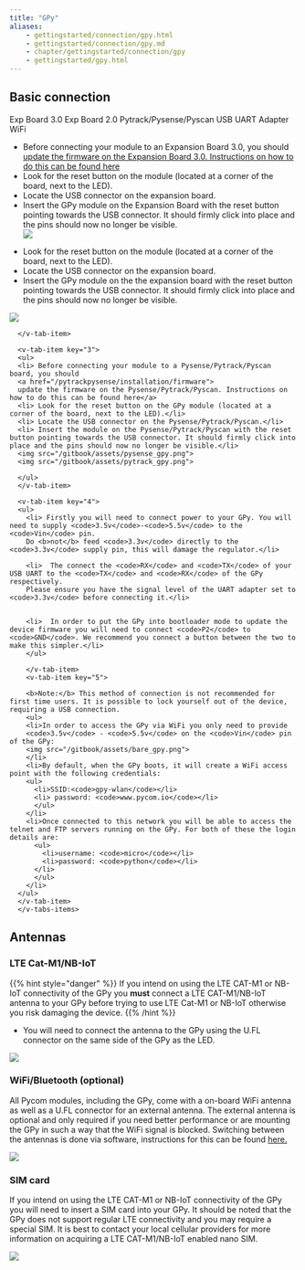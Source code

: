 ```yaml
---
title: "GPy"
aliases:
    - gettingstarted/connection/gpy.html
    - gettingstarted/connection/gpy.md
    - chapter/gettingstarted/connection/gpy
    - gettingstarted/gpy.html
---
```


## Basic connection


<div>
<v-tabs
    dark
    color="#1E1E3C"
    slider-color="red">
    <v-tab ripple key="1">Exp Board 3.0</v-tab>      
    <v-tab ripple key="2">Exp Board 2.0</v-tab>
    <v-tab ripple key="3"> Pytrack/Pysense/Pyscan</v-tab>
    <v-tab ripple key="4">USB UART Adapter</v-tab>
    <v-tab ripple key="5">WiFi</v-tab>
      <v-tabs-items>
      <v-tab-item key="1">
      <ul>
      <li> Before connecting your module to an Expansion Board 3.0, you should
      <a href="/pytrackpysense/installation/firmware">
      update the firmware on the Expansion Board 3.0. Instructions on how to do this can be found here</a></li>
      <li> Look for the reset button on the module (located at a corner of the board, next to the LED).</li>
      <li> Locate the USB connector on the expansion board.</li>
      <li> Insert the GPy module on the Expansion Board with the reset button pointing towards the USB connector. It should firmly click into place and the pins should now no longer be visible.</li>
      <img src="/gitbook/assets/expansion_board_3_gpy.png">
      </ul>
      </v-tab-item>
      <v-tab-item key="2">
        <ul>
      <li> Look for the reset button on the module (located at a corner of the board, next to the LED).
      <li> Locate the USB connector on the expansion board.
      <li> Insert the GPy module on the the expansion board with the reset button pointing towards the USB connector. It should firmly click into place and the pins should now no longer be visible.
      </ul>
      <img src="/gitbook/assets/expansion_board_2_gpy.png">

      </v-tab-item>

      <v-tab-item key="3">
      <ul>
      <li> Before connecting your module to a Pysense/Pytrack/Pyscan board, you should
      <a href="/pytrackpysense/installation/firmware">
      update the firmware on the Pysense/Pytrack/Pyscan. Instructions on how to do this can be found here</a>
      <li> Look for the reset button on the GPy module (located at a corner of the board, next to the LED).</li>
      <li> Locate the USB connector on the Pysense/Pytrack/Pyscan.</li>
      <li> Insert the module on the Pysense/Pytrack/Pyscan with the reset button pointing towards the USB connector. It should firmly click into place and the pins should now no longer be visible.</li>
      <img src="/gitbook/assets/pysense_gpy.png">
      <img src="/gitbook/assets/pytrack_gpy.png">

      </ul>
      </v-tab-item>

      <v-tab-item key="4">
      <ul>
        <li> Firstly you will need to connect power to your GPy. You will need to supply <code>3.5v</code>-<code>5.5v</code> to the <code>Vin</code> pin.
        Do <b>not</b> feed <code>3.3v</code> directly to the <code>3.3v</code> supply pin, this will damage the regulator.</li>

        <li>  The connect the <code>RX</code> and <code>TX</code> of your USB UART to the <code>TX</code> and <code>RX</code> of the GPy respectively.
        Please ensure you have the signal level of the UART adapter set to <code>3.3v</code> before connecting it.</li>


        <li>  In order to put the GPy into bootloader mode to update the device firmware you will need to connect <code>P2</code> to <code>GND</code>. We recommend you connect a button between the two to make this simpler.</li>
        </ul>

        </v-tab-item>
        <v-tab-item key="5">

        <b>Note:</b> This method of connection is not recommended for first time users. It is possible to lock yourself out of the device, requiring a USB connection.
        <ul>
        <li>In order to access the GPy via WiFi you only need to provide
        <code>3.5v</code> - <code>5.5v</code> on the <code>Vin</code> pin of the GPy:
        <img src="/gitbook/assets/bare_gpy.png">
        </li>
        <li>By default, when the GPy boots, it will create a WiFi access point with the following credentials:
        <ul>
          <li>SSID:<code>gpy-wlan</code></li>
          <li> password: <code>www.pycom.io</code></li>
          </ul>
        </li>
        <li>Once connected to this network you will be able to access the telnet and FTP servers running on the GPy. For both of these the login details are:
          <ul>
            <li>username: <code>micro</code></li>
            <li>password: <code>python</code></li>
          </li>        
          </ul>
        </li>
      </ul>
      </v-tab-item>                        
      </v-tabs-items>
  </v-tabs>
</div>

## Antennas

### LTE Cat-M1/NB-IoT

{{% hint style="danger" %}}
If you intend on using the LTE CAT-M1 or NB-IoT connectivity of the GPy you **must** connect a LTE CAT-M1/NB-IoT antenna to your GPy before trying to use LTE Cat-M1 or NB-IoT otherwise you risk damaging the device.
{{% /hint %}}

* You will need to connect the antenna to the GPy using the U.FL connector on the same side of the GPy as the LED.

![](/gitbook/assets/lte_ant_gpy.png)

### WiFi/Bluetooth (optional)

All Pycom modules, including the GPy, come with a on-board WiFi antenna as well as a U.FL connector for an external antenna. The external antenna is optional and only required if you need better performance or are mounting the GPy in such a way that the WiFi signal is blocked. Switching between the antennas is done via software, instructions for this can be found [here.](/firmwareapi/pycom/network/wlan)

![](/gitbook/assets/wifi_pigtail_ant_gpy.png)

### SIM card <a id="sim-card"></a>

If you intend on using the LTE CAT-M1 or NB-IoT connectivity of the GPy you will need to insert a SIM card into your GPy. It should be noted that the GPy does not support regular LTE connectivity and you may require a special SIM. It is best to contact your local cellular providers for more information on acquiring a LTE CAT-M1/NB-IoT enabled nano SIM.

![](/gitbook/assets/sim_gpy.png)
